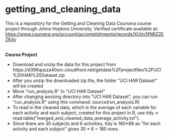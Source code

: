 # getting_and_cleaning_data

This is a repository for the Getting and Cleaning Data Coursera course project through Johns Hopkins University.
Verified certificate available at: https://www.coursera.org/account/accomplishments/records/XUjjn3fNRZ2EZK4y
              <br/>
              <br/>
  
  <strong> Course Project</strong>
     <br/>
  <ul>
  
 <li>Download and unzip the data for this project from https://d396qusza40orc.cloudfront.net/getdata%2Fprojectfiles%2FUCI%20HAR%20Dataset.zip</li>
 
 
 
 <li> After you unzip the downloaded zip file, the folder "UCI HAR Dataset"
 will be created</li>
 
  
 
 <li> Move "run_analysis.R" to "UCI HAR Dataset" </li>
     
 
 <li> After changing working directory into "UCI HAR Dataset", you can run "run_analysis.R" using this command: source(run_analysis.R)</li>
   
    
 
 <li> To read in the cleaned data, which is the average of each variable for each activity and each subject, created for this project in R, use
 tidy <- read.table("merged_and_cleaned_data_average_activity.txt"). 
 </li>
 
 <li>Since there are 30 subjects and 6 activities, tidy is 180*68  as "for each activity and each subject" gives 30 * 6 = 180 rows.</li>
 
 </ul>
